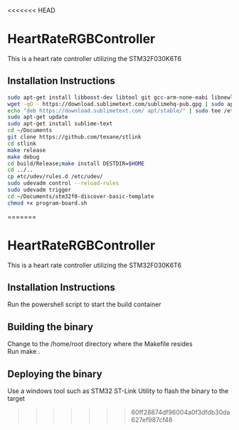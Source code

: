 <<<<<<< HEAD
# HeartRateRGBController
This is a heart rate controller utilizing the STM32F030K6T6

## Installation Instructions
```bash
sudo apt-get install libboost-dev libtool git gcc-arm-none-eabi libnewlib-arm-none-eabi cmake build-essential libusb-1.0
wget -qO - https://download.sublimetext.com/sublimehq-pub.gpg | sudo apt-key add -
echo "deb https://download.sublimetext.com/ apt/stable/" | sudo tee /etc/apt/sources.list.d/sublime-text.list
sudo apt-get update
sudo apt-get install sublime-text
cd ~/Documents
git clone https://github.com/texane/stlink
cd stlink
make release
make debug
cd build/Release;make install DESTDIR=$HOME
cd ../..
cp etc/udev/rules.d /etc/udev/
sudo udevadm control --reload-rules
sudo udevadm trigger
cd ~/Documents/stm32f0-discover-basic-template
chmod +x program-board.sh
```
=======
# HeartRateRGBController
This is a heart rate controller utilizing the STM32F030K6T6

## Installation Instructions
Run the powershell script to start the build container

## Building the binary
Change to the /home/root directory where the Makefile resides  
Run make .

## Deploying the binary
Use a windows tool such as STM32 ST-Link Utility to flash the binary to the target
>>>>>>> 60ff28874df96004a0f3dfdb30da627ef987cf48
